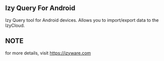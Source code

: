 ## Izy Query For Android
Izy Query tool for Android devices. Allows you to import/export data to the IzyCloud.

## NOTE
for more details, visit https://izyware.com
